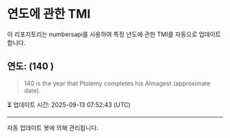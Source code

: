 
# 연도에 관한 TMI

이 리포지토리는 numbersapi를 사용하여 특정 년도에 관한 TMI를 자동으로 업데이트합니다.

## 연도: (140 )
> 140 is the year that Ptolemy completes his Almagest (approximate date).

⏳ 업데이트 시간: 2025-09-13 07:52:43 (UTC)

---
자동 업데이트 봇에 의해 관리됩니다.
